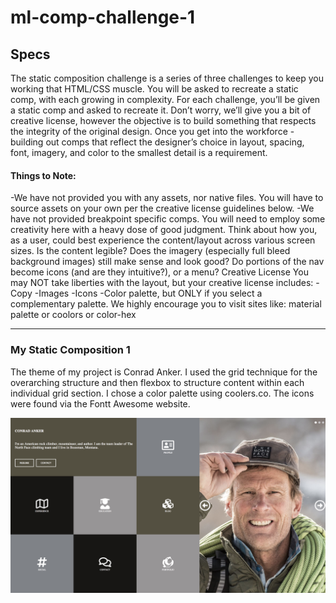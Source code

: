# ml-comp-challenge-1

## Specs

The static composition challenge is a series of three challenges to keep you working that HTML/CSS muscle. You will be asked to recreate a static comp, with each growing in complexity. For each challenge, you’ll be given a static comp and asked to recreate it. Don’t worry, we’ll give you a bit of creative license, however the objective is to build something that respects the integrity of the original design. Once you get into the workforce - building out comps that reflect the designer’s choice in layout, spacing, font, imagery, and color to the smallest detail is a requirement.

#### Things to Note:
-We have not provided you with any assets, nor native files. You will have to source assets on your own per the creative license guidelines below.
-We have not provided breakpoint specific comps. You will need to employ some creativity here with a heavy dose of good judgment. Think about how you, as a user, could best experience the content/layout across various screen sizes. Is the content legible? Does the imagery (especially full bleed background images) still make sense and look good? Do portions of the nav become icons (and are they intuitive?), or a menu?
Creative License
You may NOT take liberties with the layout, but your creative license includes:
-Copy
-Images
-Icons
-Color palette, but ONLY if you select a complementary 
 palette. We highly encourage you to visit sites like: material palette or coolors or color-hex
 
------------------------------------------------------------
### My Static Composition 1

The theme of my project is Conrad Anker. I used the grid technique for the overarching structure and then flexbox to structure content within each individual grid section. I chose a color palette using coolers.co. The icons were found via the Fontt Awesome website.


![alt text](https://github.com/michaelyons/ml-comp-challenge-1/blob/master/Screen%20Shot%202018-05-22%20at%207.15.38%20AM.png)
